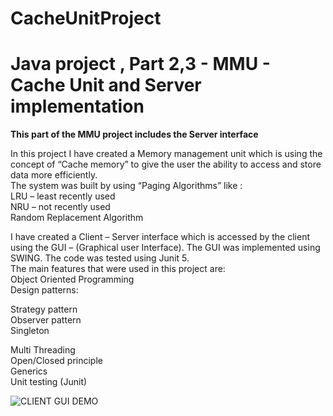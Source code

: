 # CacheUnitProject

# **Java project , Part 2,3 - MMU - Cache Unit and Server implementation**

**This part of the MMU project includes the Server interface**

In this project I have created a Memory management unit which is using the concept of “Cache memory” to give the user the ability to access and store data more efficiently.\
The system was built by using “Paging Algorithms” like :\
LRU – least recently used\
NRU – not recently used\
Random Replacement Algorithm

I have created a Client – Server  interface which is accessed by the client using the GUI – (Graphical user Interface). The GUI was implemented using SWING. The code was tested using Junit 5.\
The main features that were used in this project are:\
Object Oriented Programming\
Design patterns:

Strategy pattern\
Observer pattern\
Singleton 

Multi Threading\
Open/Closed principle\
Generics\
Unit testing (Junit)









![CLIENT GUI DEMO](http://i65.tinypic.com/2b1ikn.jpg)
